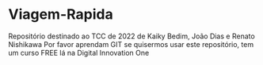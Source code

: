 # Viagem-Rapida
Repositório destinado ao TCC de 2022 de Kaiky Bedim, João Dias e Renato Nishikawa
Por favor aprendam GIT se quisermos usar este repositório, tem um curso FREE lá na Digital Innovation One
